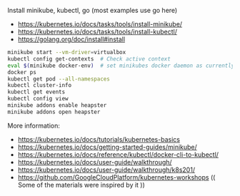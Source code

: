 Install minikube, kubectl, go (most examples use go here)
* https://kubernetes.io/docs/tasks/tools/install-minikube/
* https://kubernetes.io/docs/tasks/tools/install-kubectl/
* https://golang.org/doc/install#install

```bash
minikube start --vm-driver=virtualbox
kubectl config get-contexts  # Check active context
eval $(minikube docker-env)  # set minikubes docker daemon as currently running (ala docker-machine)
docker ps 
kubectl get pod --all-namespaces
kubectl cluster-info
kubectl get events
kubectl config view
minikube addons enable heapster
minikube addons open heapster
```

More information:
* https://kubernetes.io/docs/tutorials/kubernetes-basics
* https://kubernetes.io/docs/getting-started-guides/minikube/
* https://kubernetes.io/docs/reference/kubectl/docker-cli-to-kubectl/
* https://kubernetes.io/docs/user-guide/walkthrough/
* https://kubernetes.io/docs/user-guide/walkthrough/k8s201/
* https://github.com/GoogleCloudPlatform/kubernetes-workshops (( Some of the materials were inspired by it ))